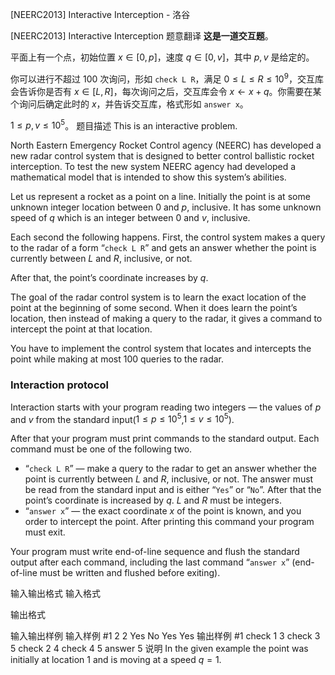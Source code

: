 



[NEERC2013] Interactive Interception - 洛谷














[NEERC2013] Interactive Interception
题意翻译
**这是一道交互题**。

平面上有一个点，初始位置 $x\in[0,p]$，速度 $q\in[0,v]$，其中 $p,v$ 是给定的。

你可以进行不超过 $100$ 次询问，形如 ``check L R``，满足 $0\le L\le R\le 10^9$，交互库会告诉你是否有 $x\in[L,R]$，每次询问之后，交互库会令 $x\gets x+q$。你需要在某个询问后确定此时的 $x$，并告诉交互库，格式形如 ``answer x``。

$1\le p,v\le 10^5$。
题目描述
This is an interactive problem.

North Eastern Emergency Rocket Control agency (NEERC) has developed a new radar control system that is designed to better control ballistic rocket interception. To test the new system NEERC agency had developed a mathematical model that is intended to show this system’s abilities.

Let us represent a rocket as a point on a line. Initially the point is at some unknown integer location between $0$ and $p$, inclusive. It has some unknown speed of $q$ which is an integer between $0$ and $v$, inclusive.

Each second the following happens. First, the control system makes a query to the radar of a form “`check L R`” and gets an answer whether the point is currently between $L$ and $R$, inclusive, or not.

After that, the point’s coordinate increases by $q$.

The goal of the radar control system is to learn the exact location of the point at the beginning of some second. When it does learn the point’s location, then instead of making a query to the radar, it gives a command to intercept the point at that location.

You have to implement the control system that locates and intercepts the point while making at most $100$ queries to the radar.

### Interaction protocol
Interaction starts with your program reading two integers — the values of $p$ and $v$ from the standard input($1\leq p\leq 10^5$,$1\leq v\leq 10^5$).

After that your program must print commands to the standard output. Each command must be one of the following two.

- “`check L R`” — make a query to the radar to get an answer whether the point is currently between $L$ and $R$, inclusive, or not. The answer must be read from the standard input and is either “`Yes`” or “`No`”. After that the point’s coordinate is increased by $q$. $L$ and $R$ must be integers.
- “`answer x`” — the exact coordinate $x$ of the point is known, and you order to intercept the point. After printing this command your program must exit.

Your program must write end-of-line sequence and flush the standard output after each command, including the last command “`answer x`” (end-of-line must be written and flushed before exiting).


输入输出格式
输入格式


输出格式


输入输出样例
输入样例 #1
2 2
Yes
No
Yes
Yes
输出样例 #1
check 1 3
check 3 5
check 2 4
check 4 5
answer 5
说明
In the given example the point was initially at location $1$ and is moving at a speed $q = 1$.






